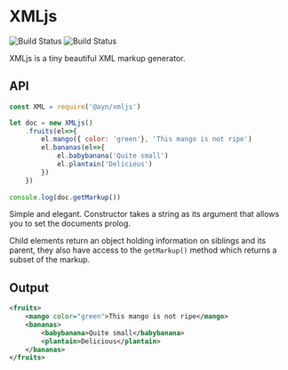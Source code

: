 # XMLjs
![Build Status](https://badgen.net/bundlephobia/min/@ayn/xmljs) ![Build Status](https://badgen.net/bundlephobia/minzip/@ayn/xmljs)

XMLjs is a tiny beautiful XML markup generator.

## API
```js
const XML = require('@ayn/xmljs')

let doc = new XMLjs()
    .fruits(el=>{
        el.mango({ color: 'green'}, 'This mango is not ripe')
        el.bananas(el=>{
            el.babybanana('Quite small')
            el.plantain('Delicious')
        })
    })
    
console.log(doc.getMarkup())
```
Simple and elegant. Constructor takes a string as its argument that allows you to set the documents prolog.

Child elements return an object holding information on siblings and its parent, they also have access to the `getMarkup()` method which returns a subset of the markup.

## Output
```xml
<fruits>
    <mango color="green">This mango is not ripe</mango>
    <bananas>
        <babybanana>Quite small</babybanana>
        <plantain>Delicious</plantain>
    </bananas>
</fruits>
```
